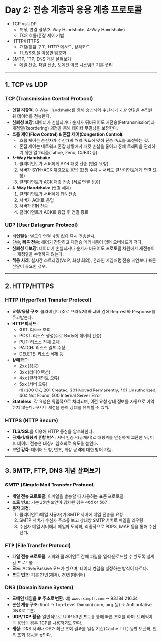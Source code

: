 # Day 2: 전송 계층과 응용 계층 프로토콜

- TCP vs UDP
  - 특징, 연결 설정(3-Way Handshake, 4-Way Handshake)
  - TCP 흐름/혼잡 제어 기법
- HTTP/HTTPS
  - 요청/응답 구조, HTTP 메서드, 상태코드
  - TLS/SSL을 이용한 암호화
- SMTP, FTP, DNS 개념 살펴보기
  - 메일 전송, 파일 전송, 도메인 이름 시스템의 기본 원리

---

## 1. TCP vs UDP

### TCP (Transmission Control Protocol)

- **연결 지향적**: 3-Way Handshake를 통해 송신자와 수신자가 가상 연결을 수립한 뒤 데이터를 전송한다.
- **신뢰성 보장**: 데이터가 손실되거나 순서가 뒤바뀌어도 재전송(Retransmission)과 재정렬(Reordering) 과정을 통해 데이터 무결성을 보장한다.
- **흐름 제어(Flow Control) & 혼잡 제어(Congestion Control)**:
  - 흐름 제어는 송신자가 수신자의 처리 속도에 맞춰 전송 속도를 조절하는 것.
  - 혼잡 제어는 네트워크 혼잡 상황에서 패킷 손실을 줄이고 전체 트래픽을 관리하기 위한 알고리즘(Tahoe, Reno, CUBIC 등).
- **3-Way Handshake**
  1. 클라이언트가 서버에게 SYN 패킷 전송 (연결 요청)
  2. 서버가 SYN+ACK 패킷으로 응답 (요청 수락 + 서버도 클라이언트에게 연결 요청)
  3. 클라이언트가 ACK 패킷 전송 (서로 연결 성공)
- **4-Way Handshake** (연결 해제)
  1. 클라이언트가 서버에게 FIN 전송
  2. 서버가 ACK로 응답
  3. 서버가 FIN 전송
  4. 클라이언트가 ACK로 응답 후 연결 종료

### UDP (User Datagram Protocol)

- **비연결성**: 별도의 연결 과정 없이 즉시 전송한다.
- **단순, 빠른 전송**: 헤더가 간단하고 재전송 메커니즘이 없어 오버헤드가 적다.
- **신뢰성 미보장**: 데이터가 손실되거나 순서가 바뀌어도 프로토콜 차원에서 재전송이나 재정렬을 수행하지 않는다.
- **적용 사례**: 실시간 스트리밍(VoIP, 화상 회의), 온라인 게임처럼 전송 지연보다 빠른 전달이 중요한 경우.

---

## 2. HTTP/HTTPS

### HTTP (HyperText Transfer Protocol)

- **요청/응답 구조**: 클라이언트(주로 브라우저)와 서버 간에 Request와 Response를 주고받는다.
- **HTTP 메서드**:
  - GET: 리소스 조회
  - POST: 리소스 생성(주로 Body에 데이터 전송)
  - PUT: 리소스 전체 교체
  - PATCH: 리소스 일부 수정
  - DELETE: 리소스 삭제 등
- **상태코드**:
  - 2xx (성공)
  - 3xx (리다이렉션)
  - 4xx (클라이언트 오류)
  - 5xx (서버 오류)  
    예) 200 OK, 201 Created, 301 Moved Permanently, 401 Unauthorized, 404 Not Found, 500 Internal Server Error
- **Stateless**: 각 요청은 독립적으로 처리되며, 이전 요청 상태 정보를 자동으로 기억하지 않는다. 쿠키나 세션을 통해 상태를 유지할 수 있다.

### HTTPS (HTTP Secure)

- **TLS/SSL**을 이용해 HTTP 통신을 암호화한다.
- **공개키/대칭키 혼합 방식**: 서버 인증서(공개키)로 대칭키를 안전하게 교환한 뒤, 이후 데이터 전송은 대칭키 암호화로 속도를 높인다.
- **보안 강화**: 데이터 도청, 변조, 위장 공격에 대한 방어 가능.

---

## 3. SMTP, FTP, DNS 개념 살펴보기

### SMTP (Simple Mail Transfer Protocol)

- **메일 전송 프로토콜**: 이메일을 발송할 때 사용하는 표준 프로토콜.
- **포트 번호**: 기본 25번(보안이 강화된 경우 465 or 587).
- **동작 과정**:
  1. 클라이언트(메일 사용자)가 SMTP 서버에 메일 전송을 요청
  2. SMTP 서버가 수신자 주소를 보고 상대방 SMTP 서버로 메일을 라우팅
  3. 수신자 메일 서버에서 메일이 도착해, 최종적으로 POP3, IMAP 등을 통해 수신된다.

### FTP (File Transfer Protocol)

- **파일 전송 프로토콜**: 서버와 클라이언트 간에 파일을 업·다운로드할 수 있도록 설계된 프로토콜.
- **모드**: Active/Passive 모드가 있으며, 데이터 연결을 설정하는 방식이 다르다.
- **포트 번호**: 기본 21번(제어), 20번(데이터).

### DNS (Domain Name System)

- **도메인 네임을 IP 주소로 변환**: 예) `www.example.com` → 93.184.216.34
- **분산 계층 구조**: Root → Top-Level Domain(.com, .org 등) → Authoritative DNS로 구분.
- **UDP/TCP 활용**: 일반적으로 UDP 53번 포트를 통해 빠른 조회를 하며, 트래픽이 큰 응답의 경우 TCP를 사용하기도 한다.
- **캐싱**: DNS 서버나 OS가 최근 조회 결과를 일정 기간(Cache TTL) 동안 보관해, 반복 조회 성능을 높인다.
